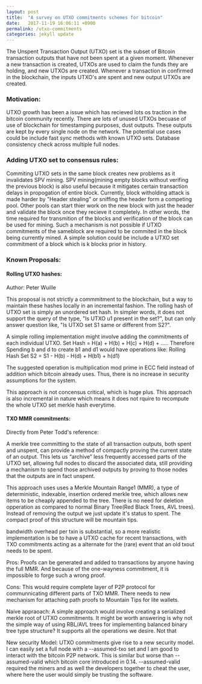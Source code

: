 ```yaml
---
layout: post
title:  "A survey on UTXO commitments schemes for bitcoin"
date:   2017-11-19 16:06:11 +0900
permalink: /utxo-commitments
categories: jekyll update
---
```

The Unspent Transaction Output (UTXO) set is the subset of Bitcoin transaction outputs that have not been spent at a given moment. Whenever a new
transaction is created, UTXOs are used to claim the funds they are holding, and new UTXOs are created. Whenever a transaction in confirmed in the blockchain, the inputs UTXO's are spent and new output UTXOs are created.

<h3>Motivation:</h3>

UTXO growth has been a issue which has recieved lots os traction in the bitcoin community recently. There are lots of unused UTXOs becuase of use of blockchain for timestamping purposes, dust outputs. These outputs are kept by every single node on the network.
The potential use cases could be include fast sync methods with known UTXO sets.
Database consistency check across multiple full nodes.


<h3>Adding UTXO set to consensus rules:</h3>

Commiting UTXO sets in the same block creates new problems as it invalidates SPV mining. SPV mining(mining empty blocks without verifing the previous block) is also useful because it mitigates certain transaction delays in propogation of entire block. Currently, block witholding attack is made harder by "Header stealing" or sniffing the header form a competing pool. Other pools can start thier work on the new block with just the header and validate the block once they recieve it completely. In other words, the time required for transmition of the blocks and verification of the block can be used for mining. Such a mechanism is not possible if UTXO commitments of the sameblock are required to be commited in the block being currently mined.
A simple solution could be include a UTXO set commitment of a block which is k blocks prior in history.

<h3>Known Proposals:</h3>

<h4>Rolling UTXO hashes:</h4>
Author: Peter Wuille

This proposal is not strictly a commmitment to the blockchain, but a way to maintain these hashes locally in an incremental fashion. The rolling hash of UTXO set is simply an unordered set hash. In simpler words, it does not support the query of the type, "Is UTXO u1 present in the set?", but can only answer question like,
"Is UTXO set S1 same or different from S2?".

A simple rolling implementation might involve adding the commitments of each individual UTXO.
Set Hash = H(a) + H(b) + H(c) + H(d) + .....
Therefore Spending b and d to create b1 and d1 would have operations like:
Rolling Hash Set S2 = S1 - H(b) - H(d) + H(b1) + h(d1)

The suggested operation is multiplication mod prime in ECC field instead of addition which bitcoin already uses. Thus, there is no increase in security assumptions for the system.

This approach is not concensus critical, which is huge plus. This approach is also incremental in nature which means it does not rquire to recompute the whole UTXO set merkle hash everytime. 

<h4>TXO MMR commitments: </h4>

Directly from Peter Todd's reference:

A merkle tree committing to the state of all transaction outputs, both spent and unspent, can provide a method of compactly proving the current state of an output. This lets us “archive” less frequently accessed parts of the UTXO set, allowing full nodes to discard the associated data, still providing a mechanism to spend those archived outputs by proving to those nodes that the outputs are in fact unspent.

This approach uses uses a Merkle Mountain Range1 (MMR), a type of deterministic, indexable, insertion ordered merkle tree, which allows new items to be cheaply appended to the tree. There is no need for deletion opperation as compared to normal Binary Tree(Red Black Trees, AVL trees). Instead of removing the output we just update it's status to spent. The compact proof of this structure will be mountain tips. 

bandwidth overhead per txin is substantial, so a more realistic implementation is be to have a UTXO cache for recent transactions, with TXO commitments acting as a alternate for the (rare) event that an old txout needs to be spent.

Pros: 
Proofs can be generated and added to transactions by anyone having the full MMR. And because of the one-wayness commitment, it is impossible to forge such a wrong proof. 

Cons:
This would require complete layer of P2P protocol for communnicating different parts of TXO MMR. There needs to new mechanism for attaching path proofs to Mountain Tips for lite wallets. 

Naive appraoach:
A simple approach would involve creating a serialized merkle root of UTXO commitments. It might be worth answering is why not the simple way of using RBL/AVL trees for implementing balanced binary tree type structure? It supports all the operations we desire. Not that 


New security Model:
UTXO commitments give rise to a new security model. I can easily set a full node with a --assumed-txo set and I am good to interact with the bitcoin P2P network. This is similar but worse than --assumed-valid which bitcoin core introduced in 0.14. --assumed-valid required the miners and as well the developers together to cheat the user, where here the user would simply be trusting the software. 

